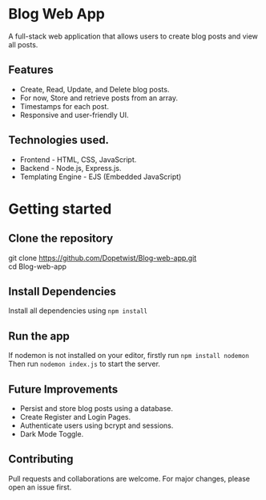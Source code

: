 # Blog Web App 

A full-stack web application that allows users to create blog posts and view all posts.

## Features

* Create, Read, Update, and Delete blog posts.
* For now, Store and retrieve posts from an array.
* Timestamps for each post.
* Responsive and user-friendly UI.

## Technologies used.

* Frontend - HTML, CSS, JavaScript.
* Backend - Node.js, Express.js.
* Templating Engine - EJS (Embedded JavaScript)

# Getting started

## Clone the repository
  git clone https://github.com/Dopetwist/Blog-web-app.git  
  cd Blog-web-app

## Install Dependencies
  Install all dependencies using `npm install`
  
## Run the app 
 If nodemon is not installed on your editor, firstly run `npm install nodemon`  
 Then run `nodemon index.js` to start the server.

## Future Improvements

* Persist and store blog posts using a database.
* Create Register and Login Pages.
* Authenticate users using bcrypt and sessions.
* Dark Mode Toggle.

## Contributing

Pull requests and collaborations are welcome. For major changes, please open an issue first.
